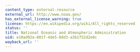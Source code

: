 ```yaml
---
content_type: external-resource
external_url: http://www.noaa.gov/
has_external_license_warning: true
license: https://en.wikipedia.org/wiki/All_rights_reserved
status: ''
title: National Oceanic and Atmospheric Administration
uid: e10ad92a-801f-4de5-8dd3-a3b1f52d2e8c
wayback_url: ''
---
```

